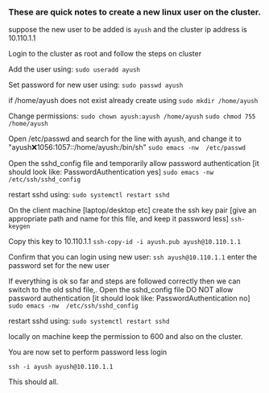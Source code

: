 ### These are quick notes to create a new linux user on the cluster. 

suppose the new user to be added is `ayush` and the cluster ip address is 10.110.1.1

Login to the cluster as root and follow the steps on cluster

Add the user using: 
  ```sudo useradd ayush```

Set password for new user using: 
  ```sudo passwd ayush ```

if /home/ayush does not exist already create using
  ```sudo mkdir /home/ayush```

Change permissions: 
  ```sudo chown ayush:ayush /home/ayush```
  ```sudo chmod 755 /home/ayush```

Open /etc/passwd  and search for the line with ayush, and change it to "ayush:x:1056:1057::/home/ayush:/bin/sh" 
  ```sudo emacs -nw  /etc/passwd```

Open the sshd_config file and temporarily allow password authentication [it should look like: PasswordAuthentication yes]
  ```sudo emacs -nw  /etc/ssh/sshd_config```

restart sshd using: 
  ```sudo systemctl restart sshd```

On the client machine [laptop/desktop etc] create the ssh key pair [give an appropriate path and name for this file, and keep it password less]
    ```ssh-keygen```

Copy this key to 10.110.1.1
  ```ssh-copy-id -i ayush.pub ayush@10.110.1.1```

Confirm that you can login using new user: 
  ```ssh ayush@10.110.1.1```
  enter the password set for the new user 

If everything is ok so far and steps are followed correctly then we can switch to the old sshd file,. 
Open the sshd_config file DO NOT allow password authentication [it should look like: PasswordAuthentication no]
  ```sudo emacs -nw  /etc/ssh/sshd_config```

restart sshd using: 
  ```sudo systemctl restart sshd```

locally on machine keep the permission to 600 and also on the cluster. 

You are now set to perform password less login 

```ssh -i ayush ayush@10.110.1.1 ```

This should all. 
